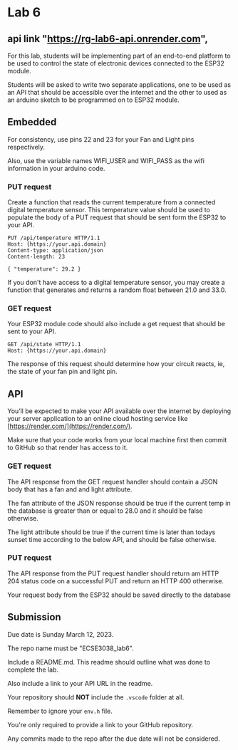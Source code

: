 # Lab 6
## api link     "https://rg-lab6-api.onrender.com",

For this lab, students will be implementing part of an end-to-end platform to be used to control the state of electronic devices connected to the ESP32 module.

Students will be asked to write two separate applications, one to be used as an API that should be accessible over the internet and the other to used as an arduino sketch to be programmed on to ESP32 module.

## Embedded

For consistency, use pins 22 and 23 for your Fan and Light pins respectively.

Also, use the variable names WIFI_USER and WIFI_PASS as the wifi information in your arduino code.

### PUT request

Create a function that reads the current temperature from a connected digital temperature sensor. This temperature value should be used to populate the body of a PUT request that should be sent form the ESP32 to your API.

```
PUT /api/temperature HTTP/1.1
Host: {https://your.api.domain}
Content-type: application/json
Content-length: 23

{ "temperature": 29.2 }
```

If you don't have access to a digital temperature sensor, you may create a function that generates and returns a random float between 21.0 and 33.0. 

### GET request

Your ESP32 module code should also include a get request that should be sent to your API.

```
GET /api/state HTTP/1.1
Host: {https://your.api.domain}
```

The response of this request should determine how your circuit reacts, ie, the state of your fan pin and light pin.

## API

You’ll be expected to make your API available over the internet by deploying your server application to an online cloud hosting service like [https://render.com/](https://render.com/).

Make sure that your code works from your local machine first then commit to GitHub so that render has access to it.

### GET request

The API response from the GET request handler should contain a JSON body that has a fan and and light attribute. 

The fan attribute of the JSON response should be true if the current temp in the database is greater than or equal to 28.0 and it should be false otherwise. 

The light attribute should be true if the current time is later than todays sunset time according to the below API, and should be false otherwise. 

### PUT request

The API response from the PUT request handler should return am HTTP 204 status code on a successful PUT and return an HTTP 400 otherwise.

Your request body from the ESP32 should be saved directly to the database

## Submission

Due date is Sunday March 12, 2023.

The repo name must be "ECSE3038_lab6".

Include a README.md. This readme should outline what was done to complete the lab.

Also include a link to your API URL in the readme.

Your repository should **NOT** include the `.vscode` folder at all.

Remember to ignore your `env.h` file.

You're only required to provide a link to your GitHub repository. 

Any commits made to the repo after the due date will not be considered.
